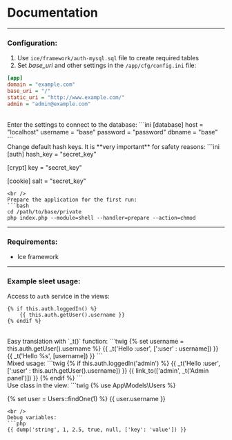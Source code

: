 # Documentation
***

### Configuration:
1. Use `ice/framework/auth-mysql.sql` file to create required tables
2. Set *base_uri* and other settings in the `/app/cfg/config.ini` file:

```ini
[app]
domain = "example.com"
base_uri = "/"
static_uri = "http://www.example.com/"
admin = "admin@example.com"
```
<br />
Enter the settings to connect to the database:
```ini
[database]
host     = "localhost"
username = "base"
password = "password"
dbname   = "base"
```
<br />
Change default hash keys. It is **very important** for safety reasons:
```ini
[auth]
hash_key = "secret_key"

[crypt]
key = "secret_key"

[cookie]
salt = "secret_key"
```
<br />
Prepare the application for the first run:
```bash
cd /path/to/base/private
php index.php --module=shell --handler=prepare --action=chmod
```
***

### Requirements:
* Ice framework

***
### Example sleet usage:
Access to `auth` service in the views:
```twig
{% if this.auth.loggedIn() %}
    {{ this.auth.getUser().username }}
{% endif %}
```
<br />
Easy translation with `_t()` function:
```twig
{% set username = this.auth.getUser().username %}
{{ _t('Hello :user', [':user' : username]) }}
{{ _t('Hello %s', [username]) }}
```
<br />
Mixed usage:
```twig
{% if this.auth.loggedIn('admin') %}
    {{ _t('Hello :user', [':user' : this.auth.getUser().username]) }}
    {{ link_to(['admin', _t('Admin panel')]) }}
{% endif %}
```
<br />
Use class in the view:
```twig
{% use App\Models\Users %}

{% set user = Users::findOne(1) %}
{{ user.username }}
```
<br />
Debug variables:
```php
{{ dump('string', 1, 2.5, true, null, ['key': 'value']) }}
```